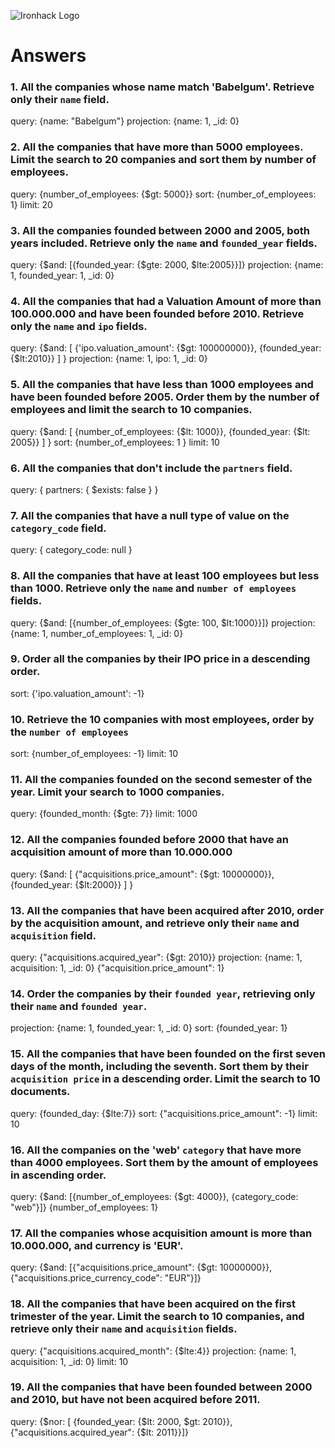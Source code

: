 ![Ironhack Logo](https://i.imgur.com/1QgrNNw.png)

# Answers

### 1. All the companies whose name match 'Babelgum'. Retrieve only their `name` field.

query: {name: "Babelgum"}
projection: {name: 1, _id: 0}

### 2. All the companies that have more than 5000 employees. Limit the search to 20 companies and sort them by **number of employees**.

query: {number_of_employees: {$gt: 5000}}
sort: {number_of_employees: 1}
limit: 20

### 3. All the companies founded between 2000 and 2005, both years included. Retrieve only the `name` and `founded_year` fields.

query: {$and: [{founded_year: {$gte: 2000, $lte:2005}}]}
projection: {name: 1, founded_year: 1, _id: 0}

### 4. All the companies that had a Valuation Amount of more than 100.000.000 and have been founded before 2010. Retrieve only the `name` and `ipo` fields.

query: {$and: [ {'ipo.valuation_amount': {$gt: 100000000}}, {founded_year: {$lt:2010}} ] }
projection: {name: 1, ipo: 1, _id: 0}

### 5. All the companies that have less than 1000 employees and have been founded before 2005. Order them by the number of employees and limit the search to 10 companies.

query: {$and: [ {number_of_employees: {$lt: 1000}}, {founded_year: {$lt: 2005}} ] }
sort: {number_of_employees: 1 }
limit: 10

### 6. All the companies that don't include the `partners` field.

query: { partners: { $exists: false } }

### 7. All the companies that have a null type of value on the `category_code` field.

query: { category_code: null }

### 8. All the companies that have at least 100 employees but less than 1000. Retrieve only the `name` and `number of employees` fields.

query: {$and: [{number_of_employees: {$gte: 100, $lt:1000}}]}
projection: {name: 1, number_of_employees: 1, _id: 0}

### 9. Order all the companies by their IPO price in a descending order.

sort: {'ipo.valuation_amount': -1}

### 10. Retrieve the 10 companies with most employees, order by the `number of employees`

sort: {number_of_employees: -1}
limit: 10

### 11. All the companies founded on the second semester of the year. Limit your search to 1000 companies.

query: {founded_month: {$gte: 7}}
limit: 1000

### 12. All the companies founded before 2000 that have an acquisition amount of more than 10.000.000

query: {$and: [ {"acquisitions.price_amount": {$gt: 10000000}}, {founded_year: {$lt:2000}} ] }

### 13. All the companies that have been acquired after 2010, order by the acquisition amount, and retrieve only their `name` and `acquisition` field.

query: {"acquisitions.acquired_year": {$gt: 2010}}
projection: {name: 1, acquisition: 1, _id: 0}
{"acquisition.price_amount": 1}


### 14. Order the companies by their `founded year`, retrieving only their `name` and `founded year`.

projection: {name: 1, founded_year: 1, _id: 0}
sort: {founded_year: 1}

### 15. All the companies that have been founded on the first seven days of the month, including the seventh. Sort them by their `acquisition price` in a descending order. Limit the search to 10 documents.

query: {founded_day: {$lte:7}}
sort: {"acquisitions.price_amount": -1}
limit: 10

### 16. All the companies on the 'web' `category` that have more than 4000 employees. Sort them by the amount of employees in ascending order.

query: {$and: [{number_of_employees: {$gt: 4000}}, {category_code: "web"}]}
{number_of_employees: 1}

### 17. All the companies whose acquisition amount is more than 10.000.000, and currency is 'EUR'.

query: {$and: [{"acquisitions.price_amount": {$gt: 10000000}}, {"acquisitions.price_currency_code": "EUR"}]}

### 18. All the companies that have been acquired on the first trimester of the year. Limit the search to 10 companies, and retrieve only their `name` and `acquisition` fields.

query: {"acquisitions.acquired_month": {$lte:4}}
projection: {name: 1, acquisition: 1, _id: 0}
limit: 10

### 19. All the companies that have been founded between 2000 and 2010, but have not been acquired before 2011.

query: {$nor: [ {founded_year: {$lt: 2000, $gt: 2010}}, {"acquisitions.acquired_year": {$lt: 2011}}]}
